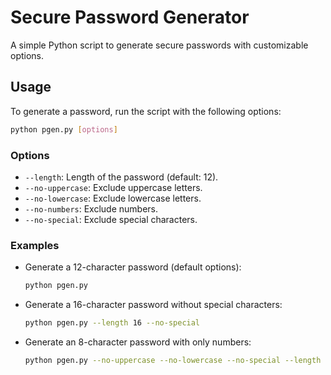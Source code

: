 # Secure Password Generator

A simple Python script to generate secure passwords with customizable options.

## Usage

To generate a password, run the script with the following options:

```bash
python pgen.py [options]
```

### Options

- `--length`: Length of the password (default: 12).
- `--no-uppercase`: Exclude uppercase letters.
- `--no-lowercase`: Exclude lowercase letters.
- `--no-numbers`: Exclude numbers.
- `--no-special`: Exclude special characters.

### Examples

- Generate a 12-character password (default options):

  ```bash
  python pgen.py
  ```

- Generate a 16-character password without special characters:

  ```bash
  python pgen.py --length 16 --no-special
  ```

- Generate an 8-character password with only numbers:

  ```bash
  python pgen.py --no-uppercase --no-lowercase --no-special --length 8
  ```
